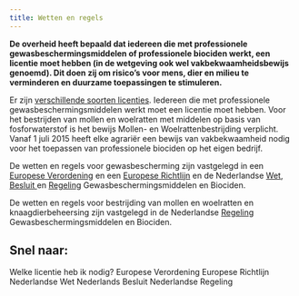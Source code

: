 ```yaml
---
title: Wetten en regels
---
```

**De overheid heeft bepaald dat iedereen die met professionele gewasbeschermingsmiddelen of professionele biociden werkt, een licentie moet hebben (in de wetgeving ook wel vakbekwaamheidsbewijs genoemd). Dit doen zij om risico’s voor mens, dier en milieu te verminderen en duurzame toepassingen te stimuleren.**

Er zijn [verschillende soorten licenties](/licenties/welke-licenties-zijn-er). Iedereen die met professionele gewasbeschermingsmiddelen werkt moet een licentie moet hebben. Voor het bestrijden van mollen en woelratten met middelen op basis van fosforwaterstof is het bewijs Mollen- en Woelrattenbestrijding verplicht. Vanaf 1 juli 2015 heeft elke agrariër een bewijs van vakbekwaamheid nodig voor het toepassen van professionele biociden op het eigen bedrijf.

De wetten en regels voor gewasbescherming zijn vastgelegd in een [Europese Verordening](https://eur-lex.europa.eu/legal-content/NL/TXT/HTML/?uri=CELEX:32009R1107&from=NL) en een [Europese Richtlijn](https://eur-lex.europa.eu/legal-content/NL/TXT/?uri=CELEX:32009L0128) en de Nederlandse [Wet](https://wetten.overheid.nl/BWBR0021670/2020-01-01), [Besluit ](https://wetten.overheid.nl/BWBR0022530/2018-07-01)en [Regeling](https://wetten.overheid.nl/BWBR0022545/2020-01-01) Gewasbeschermingsmiddelen en Biociden.

De wetten en regels voor bestrijding van mollen en woelratten en knaagdierbeheersing zijn vastgelegd in de Nederlandse [Regeling](https://wetten.overheid.nl/BWBR0022545/2020-01-01) Gewasbeschermingsmiddelen en Biociden.

## Snel naar:

<link-container>
<link-button to="/licenties/welke-licentie-heb-ik-nodig">Welke licentie heb ik nodig?</link-button>
<link-button to="https://eur-lex.europa.eu/legal-content/NL/TXT/HTML/?uri=CELEX:32009R1107&from=NL">Europese Verordening</link-button>
<link-button to="https://eur-lex.europa.eu/legal-content/NL/TXT/?uri=CELEX:32009L0128">Europese Richtlijn</link-button>
<link-button to="https://wetten.overheid.nl/BWBR0021670/2020-01-01">Nederlandse Wet</link-button>
<link-button to="https://wetten.overheid.nl/BWBR0022530/2018-07-01">Nederlands Besluit</link-button>
<link-button to="https://wetten.overheid.nl/BWBR0022545/2020-01-01">Nederlandse Regeling</link-button>
</link-container>
